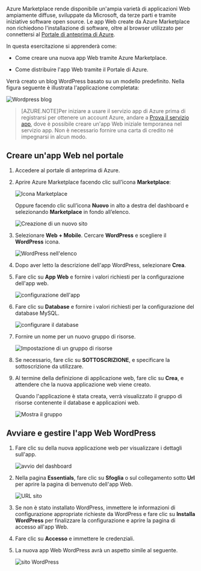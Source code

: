 Azure Marketplace rende disponibile un'ampia varietà di applicazioni Web ampiamente diffuse, sviluppate da Microsoft, da terze parti e tramite iniziative software open source. Le app Web create da Azure Marketplace non richiedono l'installazione di software, oltre al browser utilizzato per connettersi al [Portale di anteprima di Azure](http://go.microsoft.com/fwlink/?LinkId=529715).

In questa esercitazione si apprenderà come:

- Come creare una nuova app Web tramite Azure Marketplace.

- Come distribuire l'app Web tramite il Portale di Azure.
 
Verrà creato un blog WordPress basato su un modello predefinito. Nella figura seguente è illustrata l'applicazione completata:


![Wordpress blog][13]

>[AZURE.NOTE]Per iniziare a usare il servizio app di Azure prima di registrarsi per ottenere un account Azure, andare a [Prova il servizio app](http://go.microsoft.com/fwlink/?LinkId=523751), dove è possibile creare un'app Web iniziale temporanea nel servizio app. Non è necessario fornire una carta di credito né impegnarsi in alcun modo.

## Creare un'app Web nel portale

1. Accedere al portale di anteprima di Azure.

2. Aprire Azure Marketplace facendo clic sull’icona **Marketplace**:

    ![Icona Marketplace][marketplace]

    Oppure facendo clic sull’icona **Nuovo** in alto a destra del dashboard e selezionando **Marketplace** in fondo all’elenco.
	
    ![Creazione di un nuovo sito][5]
	
3. Selezionare **Web + Mobile**. Cercare **WordPress** e scegliere il **WordPress** icona.

	![WordPress nell'elenco][7]
	
5. Dopo aver letto la descrizione dell'app WordPress, selezionare **Crea**.

6. Fare clic su **App Web** e fornire i valori richiesti per la configurazione dell'app web.
	
    ![configurazione dell'app][8]

7. Fare clic su **Database** e fornire i valori richiesti per la configurazione del database MySQL.

    ![configurare il database][database]

8. Fornire un nome per un nuovo gruppo di risorse.

    ![Impostazione di un gruppo di risorse][groupname]

8. Se necessario, fare clic su **SOTTOSCRIZIONE**, e specificare la sottoscrizione da utilizzare.

7. Al termine della definizione di applicazione web, fare clic su **Crea**, e attendere che la nuova applicazione web viene creato.

   Quando l'applicazione è stata creata, verrà visualizzato il gruppo di risorse contenente il database e applicazioni web.

   ![Mostra il gruppo][resourcegroup]

## Avviare e gestire l'app Web WordPress
	
1. Fare clic su della nuova applicazione web per visualizzare i dettagli sull'app.

    ![avvio del dashboard][10]

2. Nella pagina **Essentials**, fare clic su **Sfoglia** o sul collegamento sotto **Url** per aprire la pagina di benvenuto dell'app Web.

    ![URL sito][browse]

3. Se non è stato installato WordPress, immettere le informazioni di configurazione appropriate richieste da WordPress e fare clic su **Installa WordPress** per finalizzare la configurazione e aprire la pagina di accesso all'app Web.

4. Fare clic su **Accesso** e immettere le credenziali.

5. La nuova app Web WordPress avrà un aspetto simile al seguente.

	![sito WordPress][13]






[5]: ./media/website-from-gallery/start-marketplace.png
[6]: ./media/website-from-gallery/wordpressgallery-02.png
[7]: ./media/website-from-gallery/search-web-app.png
[8]: ./media/website-from-gallery/set-web-app.png
[9]: ./media/website-from-gallery/wordpressgallery-05.png
[10]: ./media/website-from-gallery/select-web.png
[13]: ./media/website-from-gallery/wordpressgallery-09.png
[webapps]: ./media/website-from-gallery/selectwebapps.png
[database]: ./media/website-from-gallery/set-db.png
[resourcegroup]: ./media/website-from-gallery/show-rg.png
[browse]: ./media/website-from-gallery/browse-web.png
[marketplace]: ./media/website-from-gallery/marketplace-icon.png
[groupname]: ./media/website-from-gallery/set-rg.png

<!---HONumber=July15_HO5-->